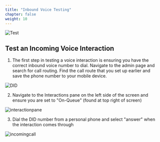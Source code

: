 ```yaml
---
title: "Inbound Voice Testing"
chapter: false
weight: 10
---
```

![Test](/images/testing2.jpg)
## Test an Incoming Voice Interaction
1. The first step in testing a voice interaction is ensuring you have the correct inbound voice number to dial. Navigate to the admin page and search for call routing. Find the call route that you set up earlier and save the phone number to your mobile device.

![DID](/images/CallRouteDID.jpg)

2. Navigate to the Interactions pane on the left side of the screen and ensure you are set to "On-Queue" (found at top right of screen)

![interactionpane](/images/interactionpane.jpg)

3. Dial the DID number from a personal phone and select "answer" when the interaction comes through

![incomingcall](/images/incomingcall.jpg)
